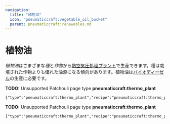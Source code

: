 ```yaml
---
navigation:
  title: "植物油"
  icon: "pneumaticcraft:vegetable_oil_bucket"
  parent: pneumaticcraft:renewables.md
---
```


# 植物油

*植物油*はさまざまな*種*と*作物*から[熱空気圧処理プラント](../thermopneumatic_processing_plant.md)で生産できます。種は栽培された作物よりも優れた油源になる傾向があります。植物油は[バイオディーゼル](./biodiesel.md)の生産に必要です。

**TODO:** Unsupported Patchouli page type **pneumaticcraft:thermo_plant**

```
{"type":"pneumaticcraft:thermo_plant","recipe":"pneumaticcraft:thermo_plant/vegetable_oil_from_seeds"}
```

**TODO:** Unsupported Patchouli page type **pneumaticcraft:thermo_plant**

```
{"type":"pneumaticcraft:thermo_plant","recipe":"pneumaticcraft:thermo_plant/vegetable_oil_from_crops"}
```

